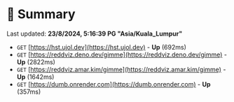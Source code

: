 # 📖 Summary
Last updated: **23/8/2024, 5:16:39 PG "Asia/Kuala_Lumpur"**

- `GET` [https://hst.ujol.dev](https://hst.ujol.dev) - **Up** (692ms)
- `GET` [https://reddviz.deno.dev/gimme](https://reddviz.deno.dev/gimme) - **Up** (2822ms)
- `GET` [https://reddviz.amar.kim/gimme](https://reddviz.amar.kim/gimme) - **Up** (1642ms)
- `GET` [https://dumb.onrender.com](https://dumb.onrender.com) - **Up** (357ms)
